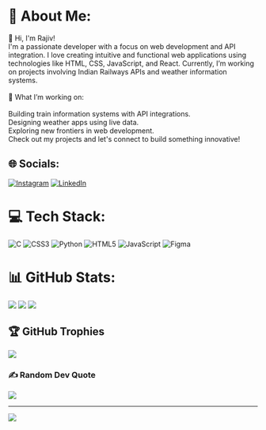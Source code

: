# 💫 About Me:
👋 Hi, I'm Rajiv!<br>I'm a passionate developer with a focus on web development and API integration. I love creating intuitive and functional web applications using technologies like HTML, CSS, JavaScript, and React. Currently, I’m working on projects involving Indian Railways APIs and weather information systems.<br><br>🚀 What I’m working on:<br><br>Building train information systems with API integrations.<br>Designing weather apps using live data.<br>Exploring new frontiers in web development.<br>Check out my projects and let's connect to build something innovative!

<!-- Proudly created with GPRM ( https://gprm.itsvg.in ) -->
## 🌐 Socials:
[![Instagram](https://img.shields.io/badge/Instagram-%23E4405F.svg?logo=Instagram&logoColor=white)](https://instagram.com/ra.j.iv_) [![LinkedIn](https://img.shields.io/badge/LinkedIn-%230077B5.svg?logo=linkedin&logoColor=white)](https://linkedin.com/in/rajiv-dubey-7410a5290) 

# 💻 Tech Stack:
![C](https://img.shields.io/badge/c-%2300599C.svg?style=for-the-badge&logo=c&logoColor=white) ![CSS3](https://img.shields.io/badge/css3-%231572B6.svg?style=for-the-badge&logo=css3&logoColor=white) ![Python](https://img.shields.io/badge/python-3670A0?style=for-the-badge&logo=python&logoColor=ffdd54) ![HTML5](https://img.shields.io/badge/html5-%23E34F26.svg?style=for-the-badge&logo=html5&logoColor=white) ![JavaScript](https://img.shields.io/badge/javascript-%23323330.svg?style=for-the-badge&logo=javascript&logoColor=%23F7DF1E) ![Figma](https://img.shields.io/badge/figma-%23F24E1E.svg?style=for-the-badge&logo=figma&logoColor=white)
# 📊 GitHub Stats:
![](https://github-readme-stats.vercel.app/api?username=RAJIV81205&theme=tokyonight&hide_border=false&include_all_commits=false&count_private=false)
![](https://github-readme-streak-stats.herokuapp.com/?user=RAJIV81205&theme=tokyonight&hide_border=false)
![](https://github-readme-stats.vercel.app/api/top-langs/?username=RAJIV81205&theme=tokyonight&hide_border=false&include_all_commits=false&count_private=false&layout=compact)

## 🏆 GitHub Trophies
![](https://github-profile-trophy.vercel.app/?username=RAJIV81205&theme=tokyonight&no-frame=false&no-bg=true&margin-w=4)

### ✍️ Random Dev Quote
![](https://quotes-github-readme.vercel.app/api?type=horizontal&theme=tokyonight)

---
[![](https://visitcount.itsvg.in/api?id=RAJIV81205&icon=0&color=0)](https://visitcount.itsvg.in)

<!-- Proudly created with GPRM ( https://gprm.itsvg.in ) -->
